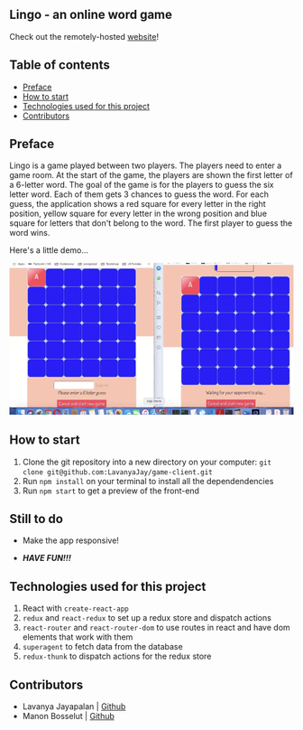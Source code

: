 ## Lingo - an online word game

Check out the remotely-hosted [website](https://secret-forest-60773.herokuapp.com/)!

## Table of contents

- [Preface](#Preface)
- [How to start](#How-to-start)
- [Technologies used for this project](#Technologies-used-for-this-project)
- [Contributors](#Contributors)

## Preface

Lingo is a game played between two players.
The players need to enter a game room. At the start of the game, the players are shown the first letter of a 6-letter word. The goal of the game is for the players to guess the six letter word. Each of them gets 3 chances to guess the word. For each guess, the application shows a red square for every letter in the right position, yellow square for every letter in the wrong position and blue square for letters that don't belong to the word.
The first player to guess the word wins.

Here's a little demo...

![gif](./demo/game.gif)

## How to start

1. Clone the git repository into a new directory on your computer: `git clone git@github.com:LavanyaJay/game-client.git`
2. Run `npm install` on your terminal to install all the dependendencies
3. Run `npm start` to get a preview of the front-end

## Still to do

- Make the app responsive!

- **_HAVE FUN!!!_**

## Technologies used for this project

1. React with `create-react-app`
2. `redux` and `react-redux` to set up a redux store and dispatch actions
3. `react-router` and `react-router-dom` to use routes in react and have dom elements that work with them
4. `superagent` to fetch data from the database
5. `redux-thunk` to dispatch actions for the redux store

## Contributors

- Lavanya Jayapalan | [Github](https://github.com/LavanyaJay)
- Manon Bosselut | [Github](https://github.com/mbosselut)
